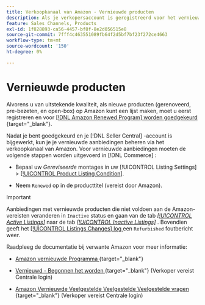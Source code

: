 ```yaml
---
title: Verkoopkanaal van Amazon - Vernieuwde producten
description: Als je verkopersaccount is geregistreerd voor het vernieuwde programma, kun je je vernieuwde aanbiedingen beheren in Amazon Sales Channel.
feature: Sales Channels, Products
exl-id: 1f828893-ca56-4457-bf8f-8e2d056515e8
source-git-commit: 7fff4c463551089fb64f2d5bf7bf23f272ce4663
workflow-type: tm+mt
source-wordcount: '150'
ht-degree: 0%

---
```


# Vernieuwde producten

Alvorens u van uitstekende kwaliteit, als nieuwe producten (gerenoveerd, pre-bezeten, en open-box) op Amazon kunt een lijst maken, moet u eerst registreren en voor [[!DNL Amazon Renewed Program] worden goedgekeurd ](https://sell.amazon.com/programs/renewed.html) {target="_blank"}.

Nadat je bent goedgekeurd en je [!DNL Seller Central] -account is bijgewerkt, kun je je vernieuwde aanbiedingen beheren via het verkoopkanaal van Amazon. Voor vernieuwde aanbiedingen moeten de volgende stappen worden uitgevoerd in [!DNL Commerce] :

- Bepaal uw _Gereviseerde_ montages in uw [!UICONTROL Listing Settings] > [[!UICONTROL Product Listing Condition]](./product-listing-condition.md).

- Neem `Renewed` op in de producttitel (vereist door Amazon).

>[!IMPORTANT]
>
>Aanbiedingen met vernieuwde producten die niet voldoen aan de Amazon-vereisten veranderen in `Inactive` status en gaan van de tab *[[!UICONTROL Active Listings]](./active-listings.md)* naar de tab *[[!UICONTROL Inactive Listings]](./inactive-listings.md)* . Bovendien geeft het [[!UICONTROL Listings Changes] log ](./listing-changes-log.md) een `Refurbished` foutbericht weer.

Raadpleeg de documentatie bij verwante Amazon voor meer informatie:

- [ Amazon vernieuwde Programma ](https://sell.amazon.com/programs/renewed.html) {target="_blank"}

- [ Vernieuwd - Begonnen het worden ](https://sellercentral.amazon.com/gp/help/help.html/?itemID=201648580) {target="_blank"} (Verkoper vereist Centrale login)

- [ Amazon Vernieuwde Veelgestelde Veelgestelde Veelgestelde vragen ](https://sellercentral.amazon.com/gp/help/help.html?itemID=202190060) {target="_blank"} (Verkoper vereist Centrale login)
